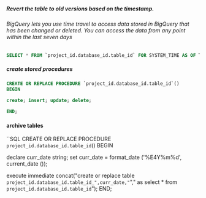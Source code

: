 ##### Revert the table to old versions based on the timestamp.
###### BigQuery lets you use time travel to access data stored in BigQuery that has been changed or deleted. You can access the data from any point within the last seven days

```SQL
SELECT * FROM `project_id.database_id.table_id` FOR SYSTEM_TIME AS OF TIMESTAMP_SUB(CURRENT_TIMESTAMP(), INTERVAL 200 minute)
```

##### create stored procedures

```SQL
CREATE OR REPLACE PROCEDURE `project_id.database_id.table_id`()
BEGIN

create; insert; update; delete;

END;
```
#### archive tables

``SQL
CREATE OR REPLACE PROCEDURE `project_id.database_id.table_id`()
BEGIN

declare curr_date string; 
set curr_date = format_date ('%E4Y%m%d', current_date ()); 

execute immediate
concat("create or replace table `project_id.database_id.table_id_",curr_date,"`"," as select * from `project_id.database_id.table_id`");
END;

